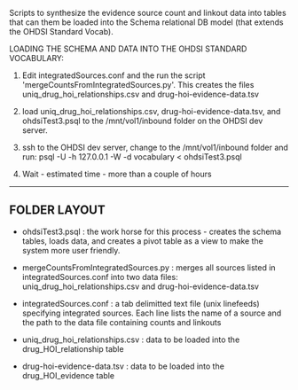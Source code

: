 Scripts to synthesize the evidence source count and linkout data into
tables that can them be loaded into the Schema relational DB model
(that extends the OHDSI Standard Vocab). 

LOADING THE SCHEMA AND DATA INTO THE OHDSI STANDARD VOCABULARY: 

1) Edit integratedSources.conf and the run the script
   'mergeCountsFromIntegratedSources.py'. This creates the files
   uniq_drug_hoi_relationships.csv and drug-hoi-evidence-data.tsv

2) load uniq_drug_hoi_relationships.csv, drug-hoi-evidence-data.tsv,
   and ohdsiTest3.psql to the /mnt/vol1/inbound folder on the OHDSI
   dev server.

3) ssh to the OHDSI dev server, change to the /mnt/vol1/inbound folder
   and run:
   psql -U <user name> -h 127.0.0.1 -W -d vocabulary < ohdsiTest3.psql

4) Wait - estimated time - more than a couple of hours


------------------------------------------------------------------------
FOLDER LAYOUT
------------------------------------------------------------------------

- ohdsiTest3.psql : the work horse for this process - creates the
                    schema tables, loads data, and creates a pivot
                    table as a view to make the system more user
                    friendly. 

- mergeCountsFromIntegratedSources.py : merges all sources listed in
    				      	integratedSources.conf into
    				      	two data
    				      	files: uniq_drug_hoi_relationships.csv
    				      	and drug-hoi-evidence-data.tsv

- integratedSources.conf : a tab delimitted text file (unix linefeeds)
  			   specifying integrated sources. Each line
  			   lists the name of a source and the path to
  			   the data file containing counts and
  			   linkouts

- uniq_drug_hoi_relationships.csv : data to be loaded into the
  				    drug_HOI_relationship table

- drug-hoi-evidence-data.tsv : data to be loaded into the
    			       drug_HOI_evidence table